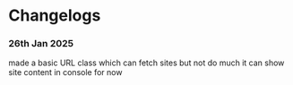 # Changelogs

### 26th Jan 2025
made a basic URL class which can fetch sites but not do much
it can show site content in console for now
